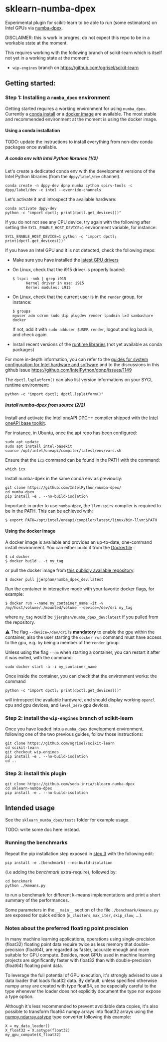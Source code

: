 # sklearn-numba-dpex

Experimental plugin for scikit-learn to be able to run (some estimators) on
Intel GPUs via [numba-dpex](https://github.com/IntelPython/numba-dpex).

DISCLAIMER: this is work in progres, do not expect this repo to be in a
workable state at the moment.

This requires working with the following branch of scikit-learn which is itself
not yet in a working state at the moment:

- `wip-engines` branch on https://github.com/ogrisel/scikit-learn 

## Getting started:

### Step 1: Installing a `numba_dpex` environment

Getting started requires a working environment for using `numba_dpex`. Currently a [conda install](#using-a-conda-installation) or a [docker image](#using-the-docker-image) are available. The most stable and recommended environment at the moment is using the docker image.

#### Using a conda installation

TODO: update the instructions to install everything from non-dev conda packages
once available.

##### A conda env with Intel Python libraries (1/2)

Let's create a dedicated conda env with the development versions
of the Intel Python libraries (from the `dppy/label/dev` channel).

```
conda create -n dppy-dev dpnp numba cython spirv-tools -c dppy/label/dev -c intel --override-channels
```

Let's activate it and introspect the available hardware:

```
conda activate dppy-dev
python -c "import dpctl; print(dpctl.get_devices())"
```

If you do not not see any CPU device, try again with the following after
setting the `SYCL_ENABLE_HOST_DEVICE=1` environment variable, for instance:

```
SYCL_ENABLE_HOST_DEVICE=1 python -c "import dpctl; print(dpctl.get_devices())"
```

If you have an Intel GPU and it is not detected, check the
following steps:

- Make sure you have installed the [latest GPU drivers](https://dgpu-docs.intel.com/installation-guides/index.html)

- On Linux, check that the i915 driver is properly loaded:

  ```
  $ lspci -nnk | grep i915
        Kernel driver in use: i915
        Kernel modules: i915
  ```

- On Linux, check that the current user is in the `render` group, for instance:

  ```
  $ groups
  myuser adm cdrom sudo dip plugdev render lpadmin lxd sambashare docker
  ```

  If not, add it with `sudo adduser $USER render`, logout and log back in, and check
  again.

- Install recent versions of the [runtime libraries](https://github.com/intel/compute-runtime/releases) (not yet available
  as conda packages)

For more in-depth information, you can refer to the [guides for system configuration for Intel hardware and software](https://www.intel.com/content/www/us/en/developer/articles/system-requirements/intel-oneapi-dpcpp-system-requirements.html) and to the discussions in this github issue https://github.com/IntelPython/dpnp/issues/1149


The `dpctl.lsplatform()` can also list version informations on your SYCL
runtime environment:

```
python -c "import dpctl; dpctl.lsplatform()"
```

##### Install numba-dpex from source (2/2)

Install and activate the Intel oneAPI DPC++ compiler shipped with the [Intel oneAPI base toolkit](https://www.intel.com/content/www/us/en/developer/tools/oneapi/base-toolkit-download.html).

For instance, in Ubuntu, once the apt repo has been configured:

```
sudo apt update
sudo apt install intel-basekit
source /opt/intel/oneapi/compiler/latest/env/vars.sh
```

Ensure that the `icx` command can be found in the PATH with the command:

```
which icx
```

Install numba-dpex in the same conda env as previously:

```
git clone https://github.com/IntelPython/numba-dpex/
cd numba-dpex
pip install -e . --no-build-isolation
```

Important: in order to use `numba-dpex`, the `llvm-spirv` compiler is required
to be in the PATH. This can be achieved with:

```
$ export PATH=/opt/intel/oneapi/compiler/latest/linux/bin-llvm:$PATH
```

#### Using the docker image

A docker image is available and provides an up-to-date, one-command install environment. You can either build it from the [Dockerfile](./docker/Dockerfile) :

```
$ cd docker
$ docker build . -t my_tag
```

or pull the docker image from [this publicly available repository](https://hub.docker.com/repository/docker/jjerphan/numba_dpex_dev):

```
$ docker pull jjerphan/numba_dpex_dev:latest
```

Run the container in interactive mode with your favorite docker flags, for example:

```
$ docker run --name my_container_name -it -v /my/host/volume/:/mounted/volume --device=/dev/dri my_tag
```

where `my_tag` would be `jjerphan/numba_dpex_dev:latest` if you pulled from the repository.

⚠ The flag `--device=/dev/dri` is **mandatory** to enable the gpu within the container, also the user starting the `docker run` command must have access to the gpu, e.g. by being a member of the `render` group.

Unless using the flag `--rm` when starting a container, you can restart it after it was exited, with the command:

```
sudo docker start -a -i my_container_name
```

Once inside the container, you can check that the environment works: the command

```
python -c "import dpctl; print(dpctl.get_devices())"
```

will introspect the available hardware, and should display working `opencl` cpu and gpu devices, and `level_zero` gpu devices.

### Step 2: install the `wip-engines` branch of scikit-learn

Once you have loaded into a `numba_dpex` development environment, following one of the two previous guides, follow those instructions:

```
git clone https://github.com/ogrisel/scikit-learn
cd scikit-learn
git checkout wip-engines
pip install -e . --no-build-isolation
cd ..
```

### Step 3: install this plugin

```
git clone https://github.com/soda-inria/sklearn-numba-dpex
cd sklearn-numba-dpex
pip install -e . --no-build-isolation
```

## Intended usage

See the `sklearn_numba_dpex/tests` folder for example usage.

TODO: write some doc here instead.

### Running the benchmarks

Repeat the pip installation step exposed in [step 3](#step-3-install-this-plugin) with the following edit:

```
pip install -e .[benchmark] --no-build-isolation
```

(i.e adding the _benchmark_ extra-require), followed by:

```
cd benckmark
python ./kmeans.py
```

to run a benchmark for different k-means implementations and print a short summary of the performances.

Some parameters in the `__main__` section of the file `./benchmark/kmeans.py` are exposed for quick edition (`n_clusters`, `max_iter`, `skip_slow`, ...).

### Notes about the preferred floating point precision

In many machine learning applications, operations using single-precision (float32) floating point data require twice as less memory that double-precision (float64), are regarded as faster, accurate enough and more suitable for GPU compute. Besides, most GPUs used in machine learning projects are significantly faster with float32 than with double-precision (float64) floating point data.

To leverage the full potential of GPU execution, it's strongly advised to use a data loader that loads float32 data. By default, unless specified otherwise numpy array are created with type float64, so be especially careful to the type whenever the loader does not explicitly document the type nor expose a type option.

Although it's less recommended to prevent avoidable data copies, it's also possible to transform float64 numpy arrays into float32 arrays using the [numpy.ndarray.astype](https://numpy.org/doc/stable/reference/generated/numpy.ndarray.astype.html) type converter following this example:

```
X = my_data_loader()
X_float32 = X.astype(float32)
my_gpu_compute(X_float32)
```
